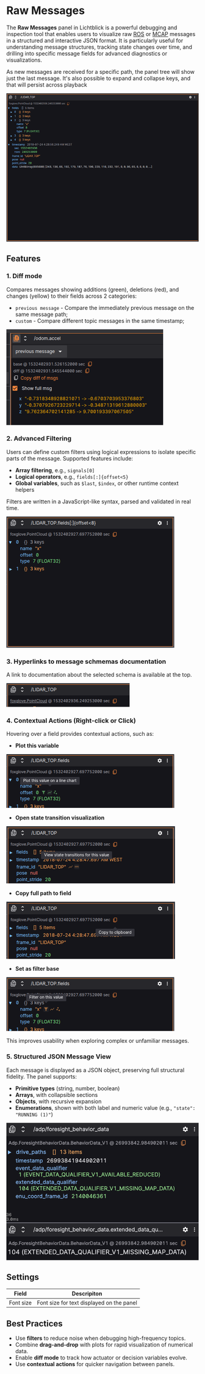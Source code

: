 # Raw Messages

The **Raw Messages** panel in Lichtblick is a powerful debugging and inspection tool that enables users to visualize raw [ROS](../../connecting-to-data/ros1.md) or [MCAP](../../connecting-to-data/mcap.md) messages in a structured and interactive JSON format. It is particularly useful for understanding message structures, tracking state changes over time, and drilling into specific message fields for advanced diagnostics or visualizations.

As new messages are received for a specific path, the panel tree will show just the last message. It's also possible to expand and collapse keys, and that will persist across playback

![Raw messages panel](./images/raw-messages-panel.png)


## Features

### 1. Diff mode

Compares messages showing additions (green), deletions (red), and changes (yellow) to their fields across 2 categories:

- `previous message` - Compare the immediately previous message on the same message path;
- `custom` - Compare different topic messages in the same timestamp;

![Raw messages diff mode](../images/diff-mode.png)

### 2. Advanced Filtering

Users can define custom filters using logical expressions to isolate specific parts of the message. Supported features include:

- **Array filtering**, e.g., `signals[0]`
- **Logical operators**, e.g., `fields[:]{offset<5}`
- **Global variables**, such as `$last`, `$index`, or other runtime context helpers

Filters are written in a JavaScript-like syntax, parsed and validated in real time.

![Raw messages filtering](./images/raw-messages-filtering.png)

### 3. Hyperlinks to message schmemas documentation

A link to documentation about the selected schema is available at the top.

![Raw messages panel message link](./images/raw-messasges-panel-message-link.png)


### 4. Contextual Actions (Right-click or Click)


Hovering over a field provides contextual actions, such as:

- **Plot this variable**

![Raw messages plot shortcut](./images/raw-message-plot-shortcut.png)

- **Open state transition visualization**


![Raw messages state transitions shortcut](./images/raw-message-state-transitions-shortcut.png)

- **Copy full path to field**

![Raw messages copy shorcut](./images/raw-messages-copy.png)

- **Set as filter base**

![Raw messages filtering](./images/raw-messages-filter-value-shortcut.png)

This improves usability when exploring complex or unfamiliar messages.

### 5. Structured JSON Message View

Each message is displayed as a JSON object, preserving full structural fidelity. The panel supports:

- **Primitive types** (string, number, boolean)
- **Arrays**, with collapsible sections
- **Objects**, with recursive expansion
- **Enumerations**, shown with both label and numeric value (e.g., `"state": "RUNNING (1)"`)

![Additional info on raw messages](../images/additional-value-on-raw-messages.png)


## Settings 

| Field | Descripiton |
|----------|--------|
| Font size | Font size for text displayed on the panel |


## Best Practices

- Use **filters** to reduce noise when debugging high-frequency topics.
- Combine **drag-and-drop** with plots for rapid visualization of numerical data.
- Enable **diff mode** to track how actuator or decision variables evolve.
- Use **contextual actions** for quicker navigation between panels.